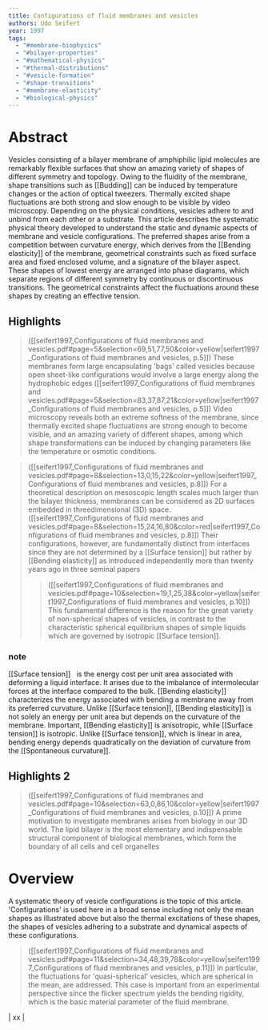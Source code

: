 ```yaml
---
title: Configurations of fluid membranes and vesicles
authors: Udo Seifert
year: 1997
tags:
  - "#membrane-biophysics"
  - "#bilayer-properties"
  - "#mathematical-physics"
  - "#thermal-distributions"
  - "#vesicle-formation"
  - "#shape-transitions"
  - "#membrane-elasticity"
  - "#biological-physics"
---
```


# Abstract 
Vesicles consisting of a bilayer membrane of amphiphilic lipid molecules are remarkably flexible surfaces that show an amazing variety of shapes of different symmetry and topology. Owing to the fluidity of the membrane, shape transitions such as [[Budding]] can be induced by temperature changes or the action of optical tweezers. Thermally excited shape fluctuations are both strong and slow enough to be visible by video microscopy. Depending on the physical conditions, vesicles adhere to and unbind from each other or a substrate. This article describes the systematic physical theory developed to understand the static and dynamic aspects of membrane and vesicle configurations. The preferred shapes arise from a competition between curvature energy, which derives from the [[Bending elasticity]] of the membrane, geometrical constraints such as fixed surface area and fixed enclosed volume, and a signature of the bilayer aspect. These shapes of lowest energy are arranged into phase diagrams, which separate regions of different symmetry by continuous or discontinuous transitions. The geometrical constraints affect the fluctuations around these shapes by creating an effective tension.

## Highlights
> ([[seifert1997_Configurations of fluid membranes and vesicles.pdf#page=5&selection=69,51,77,50&color=yellow|seifert1997_Configurations of fluid membranes and vesicles, p.5]])
> These membranes form large encapsulating 'bags' called vesicles because open sheet-like configurations would involve a large energy along the hydrophobic edges
> ([[seifert1997_Configurations of fluid membranes and vesicles.pdf#page=5&selection=83,37,87,21&color=yellow|seifert1997_Configurations of fluid membranes and vesicles, p.5]])
> Video microscopy reveals both an extreme softness of the membrane, since thermally excited shape fluctuations are strong enough to become visible, and an amazing variety of different shapes, among which shape transformations can be induced by changing parameters like the temperature or osmotic conditions.

> ([[seifert1997_Configurations of fluid membranes and vesicles.pdf#page=8&selection=13,0,15,22&color=yellow|seifert1997_Configurations of fluid membranes and vesicles, p.8]])
> For a theoretical description on mesoscopic length scales much larger than the bilayer thickness, membranes can be considered as 2D surfaces embedded in threedimensional (3D) space.
> ([[seifert1997_Configurations of fluid membranes and vesicles.pdf#page=8&selection=15,24,16,80&color=red|seifert1997_Configurations of fluid membranes and vesicles, p.8]])
> Their configurations, however, are fundamentally distinct from interfaces since they are not determined by a [[Surface tension]] but rather by [[Bending elasticity]] as introduced independently more than twenty years ago in three seminal papers
> > ([[seifert1997_Configurations of fluid membranes and vesicles.pdf#page=10&selection=19,1,25,38&color=yellow|seifert1997_Configurations of fluid membranes and vesicles, p.10]])
> This fundamental difference is the reason for the great variety of non-spherical shapes of vesicles, in contrast to the characteristic spherical equilibrium shapes of simple liquids which are governed by isotropic [[Surface tension]].
### note 

[[Surface tension]]   is the energy cost per unit area associated with deforming a liquid interface. It arises due to the imbalance of intermolecular forces at the interface compared to the bulk.
[[Bending elasticity]]  characterizes the energy associated with bending a membrane away from its preferred curvature. Unlike [[Surface tension]], [[Bending elasticity]] is not solely an energy per unit area but depends on the curvature of the membrane.
Important, [[Bending elasticity]] is anisotropic, while [[Surface tension]] is isotropic. 
Unlike [[Surface tension]], which is linear in area, bending energy depends quadratically on the deviation of curvature from the [[Spontaneous curvature]].

## Highlights 2

 > ([[seifert1997_Configurations of fluid membranes and vesicles.pdf#page=10&selection=63,0,86,10&color=yellow|seifert1997_Configurations of fluid membranes and vesicles, p.10]])
> A prime motivation to investigate membranes arises from biology in our 3D world. The lipid bilayer is the most elementary and indispensable structural component of biological membranes, which form the boundary of all cells and cell organelles

# Overview 


A systematic theory of vesicle configurations is the topic of this article. 'Configurations' is used here in a broad sense including not only the mean shapes as illustrated above but also the thermal excitations of these shapes, the shapes of vesicles adhering to a substrate and dynamical aspects of these configurations.

> ([[seifert1997_Configurations of fluid membranes and vesicles.pdf#page=11&selection=34,48,39,78&color=yellow|seifert1997_Configurations of fluid membranes and vesicles, p.11]])
>  In particular, the fluctuations for 'quasi-spherical' vesicles, which are spherical in the mean, are addressed. This case is important from an experimental perspective since the flicker spectrum yields the bending rigidity, which is the basic material parameter of the fluid membrane.


| xx |